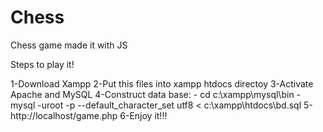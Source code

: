 # Chess
Chess game made it with JS

Steps to play it!

1-Download Xampp
2-Put this files into xampp htdocs directoy
3-Activate Apache and MySQL
4-Construct data base:
          - cd c:\xampp\mysql\bin
          - mysql -uroot -p --default_character_set utf8 < c:\xampp\htdocs\bd.sql
5-http://localhost/game.php
6-Enjoy it!!!
